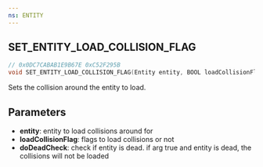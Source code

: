 ```yaml
---
ns: ENTITY
---
```

## SET_ENTITY_LOAD_COLLISION_FLAG

```c
// 0x0DC7CABAB1E9B67E 0xC52F295B
void SET_ENTITY_LOAD_COLLISION_FLAG(Entity entity, BOOL loadCollisionFlag, BOOL doDeadCheck);
```

Sets the collision around the entity to load.

## Parameters
* **entity**: entity to load collisions around for 
* **loadCollisionFlag**: flags to load collisions or not
* **doDeadCheck**: check if entity is dead. if arg true and entity is dead, the collisions will not be loaded
